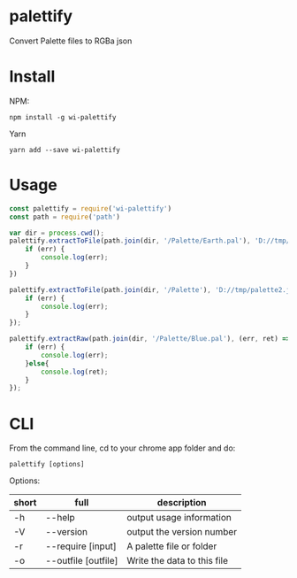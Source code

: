 # palettify
Convert Palette files to RGBa json

# Install
NPM:
```
npm install -g wi-palettify
```

Yarn
```
yarn add --save wi-palettify
```

# Usage
```js
const palettify = require('wi-palettify')
const path = require('path')

var dir = process.cwd();
palettify.extractToFile(path.join(dir, '/Palette/Earth.pal'), 'D://tmp/palette1.json', (err) => {
    if (err) {
        console.log(err);
    }
})

palettify.extractToFile(path.join(dir, '/Palette'), 'D://tmp/palette2.json', (err) => {
    if (err) {
        console.log(err);
    }
});

palettify.extractRaw(path.join(dir, '/Palette/Blue.pal'), (err, ret) => {
    if (err) {
        console.log(err);
    }else{
        console.log(ret);
    }
});
```
# CLI
From the command line, cd to your chrome app folder and do:
```
palettify [options]
```
Options:

| short | full | description |
| --- | --- | --- |
| -h | --help | output usage information |
| -V | --version | output the version number|
| -r | --require  [input]| A palette file or folder |
| -o | --outfile  [outfile]| Write the data to this file |
